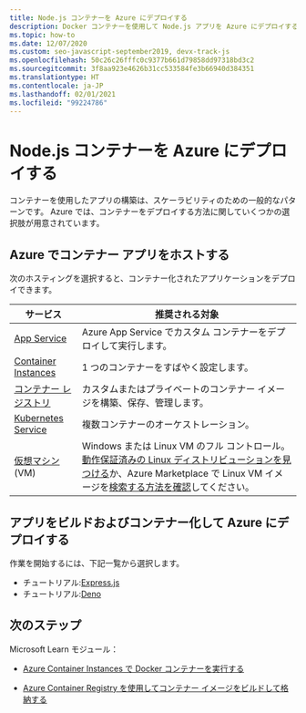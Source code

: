 ```yaml
---
title: Node.js コンテナーを Azure にデプロイする
description: Docker コンテナーを使用して Node.js アプリを Azure にデプロイする
ms.topic: how-to
ms.date: 12/07/2020
ms.custom: seo-javascript-september2019, devx-track-js
ms.openlocfilehash: 50c26c26fffc0c9377b661d79858dd97318bd3c2
ms.sourcegitcommit: 3f8aa923e4626b31cc533584fe3b66940d384351
ms.translationtype: HT
ms.contentlocale: ja-JP
ms.lasthandoff: 02/01/2021
ms.locfileid: "99224786"
---
```

# <a name="deploy-nodejs-container-to-azure"></a>Node.js コンテナーを Azure にデプロイする 

コンテナーを使用したアプリの構築は、スケーラビリティのための一般的なパターンです。 Azure では、コンテナーをデプロイする方法に関していくつかの選択肢が用意されています。

## <a name="host-your-container-app-on-azure"></a>Azure でコンテナー アプリをホストする

次のホスティングを選択すると、コンテナー化されたアプリケーションをデプロイできます。

| サービス | 推奨される対象 |
|--|--|
|[App Service](/azure/app-service/quickstart-custom-container?pivots=container-linux)|Azure App Service でカスタム コンテナーをデプロイして実行します。|
|[Container Instances](/azure/container-instances/)|1 つのコンテナーをすばやく設定します。|
|[コンテナー レジストリ](/azure/container-registry/)|カスタムまたはプライベートのコンテナー イメージを構築、保存、管理します。|
|[Kubernetes Service](/azure/aks/)|複数コンテナーのオーケストレーション。|
|[仮想マシン](/azure/virtual-machines) (VM)|Windows または Linux VM のフル コントロール。 [動作保証済みの Linux ディストリビューションを見つける](/azure/virtual-machines/linux/endorsed-distros?toc=/azure/virtual-machines/linux/toc.json)か、Azure Marketplace で Linux VM イメージを[検索する方法を確認](/azure/virtual-machines/linux/cli-ps-findimage)してください。|

## <a name="build-containerize-and-deploy-app-to-azure"></a>アプリをビルドおよびコンテナー化して Azure にデプロイする

作業を開始するには、下記一覧から選択します。
* チュートリアル:[Express.js](../tutorial/tutorial-vscode-docker-node/tutorial-vscode-docker-node-01.md)
* チュートリアル:[Deno](../tutorial/deploy-deno-app-azure-app-service-azure-cli.md)

## <a name="next-steps"></a>次のステップ

Microsoft Learn モジュール：

- [Azure Container Instances で Docker コンテナーを実行する](/learn/modules/run-docker-with-azure-container-instances/)

- [Azure Container Registry を使用してコンテナー イメージをビルドして格納する](/learn/modules/build-and-store-container-images/)
